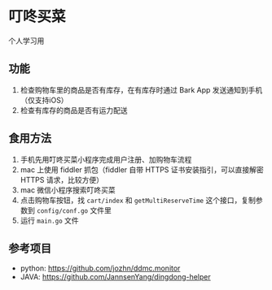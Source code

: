 # 叮咚买菜
个人学习用

## 功能
1. 检查购物车里的商品是否有库存，在有库存时通过 Bark App 发送通知到手机（仅支持iOS）
2. 检查有库存的商品是否有运力配送

## 食用方法
1. 手机先用叮咚买菜小程序完成用户注册、加购物车流程
2. mac 上使用 fiddler 抓包（fiddler 自带 HTTPS 证书安装指引，可以直接解密 HTTPS 请求，比较方便）
3. mac 微信小程序搜索叮咚买菜
4. 点击购物车按钮，找 `cart/index` 和 `getMultiReserveTime` 这个接口，复制参数到 `config/conf.go` 文件里
5. 运行 `main.go` 文件

## 参考项目
- python: https://github.com/jozhn/ddmc.monitor
- JAVA: https://github.com/JannsenYang/dingdong-helper